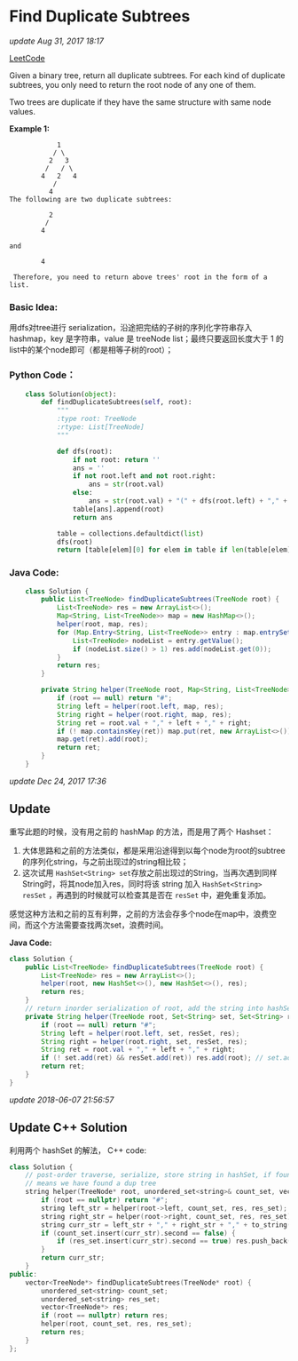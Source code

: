 # Find Duplicate Subtrees

_update Aug 31, 2017 18:17_

[LeetCode](https://leetcode.com/problems/find-duplicate-subtrees/description/)

Given a binary tree, return all duplicate subtrees. For each kind of duplicate subtrees, you only need to return the root node of any one of them.

Two trees are duplicate if they have the same structure with same node values.

**Example 1:**

```text
            1
           / \
          2   3
         /   / \
        4   2   4
           /
          4
The following are two duplicate subtrees:

          2
         /
        4

and

        4

 Therefore, you need to return above trees' root in the form of a list.
```

### Basic Idea:

用dfs对tree进行 serialization，沿途把完结的子树的序列化字符串存入hashmap，key 是字符串，value 是 treeNode list；最终只要返回长度大于 1 的list中的某个node即可（都是相等子树的root）；

### Python Code：

```python
    class Solution(object):
        def findDuplicateSubtrees(self, root):
            """
            :type root: TreeNode
            :rtype: List[TreeNode]
            """

            def dfs(root):
                if not root: return ''
                ans = ''
                if not root.left and not root.right:
                    ans = str(root.val)
                else:
                    ans = str(root.val) + "(" + dfs(root.left) + "," + dfs(root.right) + ")"
                table[ans].append(root)
                return ans

            table = collections.defaultdict(list)
            dfs(root)
            return [table[elem][0] for elem in table if len(table[elem]) > 1]
```

### Java Code:

```java
    class Solution {
        public List<TreeNode> findDuplicateSubtrees(TreeNode root) {
            List<TreeNode> res = new ArrayList<>();
            Map<String, List<TreeNode>> map = new HashMap<>();
            helper(root, map, res);
            for (Map.Entry<String, List<TreeNode>> entry : map.entrySet()) {
                List<TreeNode> nodeList = entry.getValue();
                if (nodeList.size() > 1) res.add(nodeList.get(0));
            }
            return res;
        }

        private String helper(TreeNode root, Map<String, List<TreeNode>> map, List<TreeNode> res) {
            if (root == null) return "#";
            String left = helper(root.left, map, res);
            String right = helper(root.right, map, res);
            String ret = root.val + "," + left + "," + right;
            if (! map.containsKey(ret)) map.put(ret, new ArrayList<>());
            map.get(ret).add(root);
            return ret;
        }
    }
```

_update Dec 24, 2017 17:36_

## Update

重写此题的时候，没有用之前的 hashMap 的方法，而是用了两个 Hashset：

1. 大体思路和之前的方法类似，都是采用沿途得到以每个node为root的subtree的序列化string，与之前出现过的string相比较；
2. 这次试用 `HashSet<String> set`存放之前出现过的String，当再次遇到同样String时，将其node加入res，同时将该 string 加入 `HashSet<String> resSet` ，再遇到的时候就可以检查其是否在 `resSet` 中，避免重复添加。

感觉这种方法和之前的互有利弊，之前的方法会存多个node在map中，浪费空间，而这个方法需要查找两次set，浪费时间。

**Java Code:**

```java
class Solution {
    public List<TreeNode> findDuplicateSubtrees(TreeNode root) {
        List<TreeNode> res = new ArrayList<>();
        helper(root, new HashSet<>(), new HashSet<>(), res);
        return res;
    }
    // return inorder serialization of root, add the string into hashSet
    private String helper(TreeNode root, Set<String> set, Set<String> resSet, List<TreeNode> res) {
        if (root == null) return "#";
        String left = helper(root.left, set, resSet, res);
        String right = helper(root.right, set, resSet, res);
        String ret = root.val + "," + left + "," + right;
        if (! set.add(ret) && resSet.add(ret)) res.add(root); // set.add() 返回 false 说明set中已经存在
        return ret;
    }
}
```

_update 2018-06-07 21:56:57_

## Update C++ Solution

利用两个 hashSet 的解法， C++ code:

```cpp
class Solution {
    // post-order traverse, serialize, store string in hashSet, if found a string already in set,
    // means we have found a dup tree
    string helper(TreeNode* root, unordered_set<string>& count_set, vector<TreeNode*>& res, unordered_set<string>& res_set) {
        if (root == nullptr) return "#";
        string left_str = helper(root->left, count_set, res, res_set);
        string right_str = helper(root->right, count_set, res, res_set);
        string curr_str = left_str + "," + right_str + "," + to_string(root->val);
        if (count_set.insert(curr_str).second == false) {
            if (res_set.insert(curr_str).second == true) res.push_back(root);
        }
        return curr_str;
    }
public:
    vector<TreeNode*> findDuplicateSubtrees(TreeNode* root) {
        unordered_set<string> count_set;
        unordered_set<string> res_set;
        vector<TreeNode*> res;
        if (root == nullptr) return res;
        helper(root, count_set, res, res_set);
        return res;
    }
};
```

